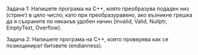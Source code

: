 Задача 1:  Напишете програма на C++, която преобразува подаден низ (стринг) в цяло число, като при преобразуравено, ако възникне грешка да я съхраните по някакъв удобен начин (Invalid, Valid, Nullptr, EmptyText, Overflow).

Задача 2: Напишете програма на C++, която проверява как се позиоцинират битовете (endianness).
